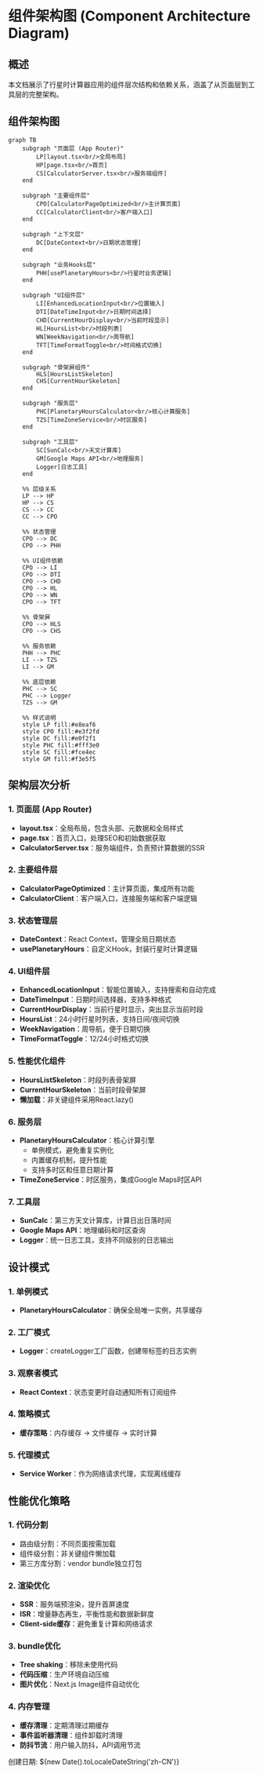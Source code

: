 # 组件架构图 (Component Architecture Diagram)

## 概述
本文档展示了行星时计算器应用的组件层次结构和依赖关系，涵盖了从页面层到工具层的完整架构。

## 组件架构图

```mermaid
graph TB
    subgraph "页面层 (App Router)"
        LP[layout.tsx<br/>全局布局]
        HP[page.tsx<br/>首页]
        CS[CalculatorServer.tsx<br/>服务端组件]
    end

    subgraph "主要组件层"
        CPO[CalculatorPageOptimized<br/>主计算页面]
        CC[CalculatorClient<br/>客户端入口]
    end

    subgraph "上下文层"
        DC[DateContext<br/>日期状态管理]
    end

    subgraph "业务Hooks层"
        PHH[usePlanetaryHours<br/>行星时业务逻辑]
    end

    subgraph "UI组件层"
        LI[EnhancedLocationInput<br/>位置输入]
        DTI[DateTimeInput<br/>日期时间选择]
        CHD[CurrentHourDisplay<br/>当前时段显示]
        HL[HoursList<br/>时段列表]
        WN[WeekNavigation<br/>周导航]
        TFT[TimeFormatToggle<br/>时间格式切换]
    end

    subgraph "骨架屏组件"
        HLS[HoursListSkeleton]
        CHS[CurrentHourSkeleton]
    end

    subgraph "服务层"
        PHC[PlanetaryHoursCalculator<br/>核心计算服务]
        TZS[TimeZoneService<br/>时区服务]
    end

    subgraph "工具层"
        SC[SunCalc<br/>天文计算库]
        GM[Google Maps API<br/>地理服务]
        Logger[日志工具]
    end

    %% 层级关系
    LP --> HP
    HP --> CS
    CS --> CC
    CC --> CPO

    %% 状态管理
    CPO --> DC
    CPO --> PHH

    %% UI组件依赖
    CPO --> LI
    CPO --> DTI
    CPO --> CHD
    CPO --> HL
    CPO --> WN
    CPO --> TFT

    %% 骨架屏
    CPO --> HLS
    CPO --> CHS

    %% 服务依赖
    PHH --> PHC
    LI --> TZS
    LI --> GM

    %% 底层依赖
    PHC --> SC
    PHC --> Logger
    TZS --> GM

    %% 样式说明
    style LP fill:#e8eaf6
    style CPO fill:#e3f2fd
    style DC fill:#e0f2f1
    style PHC fill:#fff3e0
    style SC fill:#fce4ec
    style GM fill:#f3e5f5
```

## 架构层次分析

### 1. 页面层 (App Router)
- **layout.tsx**：全局布局，包含头部、元数据和全局样式
- **page.tsx**：首页入口，处理SEO和初始数据获取
- **CalculatorServer.tsx**：服务端组件，负责预计算数据的SSR

### 2. 主要组件层
- **CalculatorPageOptimized**：主计算页面，集成所有功能
- **CalculatorClient**：客户端入口，连接服务端和客户端逻辑

### 3. 状态管理层
- **DateContext**：React Context，管理全局日期状态
- **usePlanetaryHours**：自定义Hook，封装行星时计算逻辑

### 4. UI组件层
- **EnhancedLocationInput**：智能位置输入，支持搜索和自动完成
- **DateTimeInput**：日期时间选择器，支持多种格式
- **CurrentHourDisplay**：当前行星时显示，突出显示当前时段
- **HoursList**：24小时行星时列表，支持日间/夜间切换
- **WeekNavigation**：周导航，便于日期切换
- **TimeFormatToggle**：12/24小时格式切换

### 5. 性能优化组件
- **HoursListSkeleton**：时段列表骨架屏
- **CurrentHourSkeleton**：当前时段骨架屏
- **懒加载**：非关键组件采用React.lazy()

### 6. 服务层
- **PlanetaryHoursCalculator**：核心计算引擎
  - 单例模式，避免重复实例化
  - 内置缓存机制，提升性能
  - 支持多时区和任意日期计算
- **TimeZoneService**：时区服务，集成Google Maps时区API

### 7. 工具层
- **SunCalc**：第三方天文计算库，计算日出日落时间
- **Google Maps API**：地理编码和时区查询
- **Logger**：统一日志工具，支持不同级别的日志输出

## 设计模式

### 1. 单例模式
- **PlanetaryHoursCalculator**：确保全局唯一实例，共享缓存

### 2. 工厂模式
- **Logger**：createLogger工厂函数，创建带标签的日志实例

### 3. 观察者模式
- **React Context**：状态变更时自动通知所有订阅组件

### 4. 策略模式
- **缓存策略**：内存缓存 → 文件缓存 → 实时计算

### 5. 代理模式
- **Service Worker**：作为网络请求代理，实现离线缓存

## 性能优化策略

### 1. 代码分割
- 路由级分割：不同页面按需加载
- 组件级分割：非关键组件懒加载
- 第三方库分割：vendor bundle独立打包

### 2. 渲染优化
- **SSR**：服务端预渲染，提升首屏速度
- **ISR**：增量静态再生，平衡性能和数据新鲜度
- **Client-side缓存**：避免重复计算和网络请求

### 3. bundle优化
- **Tree shaking**：移除未使用代码
- **代码压缩**：生产环境自动压缩
- **图片优化**：Next.js Image组件自动优化

### 4. 内存管理
- **缓存清理**：定期清理过期缓存
- **事件监听器清理**：组件卸载时清理
- **防抖节流**：用户输入防抖，API调用节流

创建日期: ${new Date().toLocaleDateString('zh-CN')}
